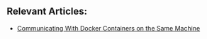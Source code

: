 ## Relevant Articles:
- [Communicating With Docker Containers on the Same Machine](https://www.baeldung.com/ops/docker-communicating-with-containers-on-same-machine)
